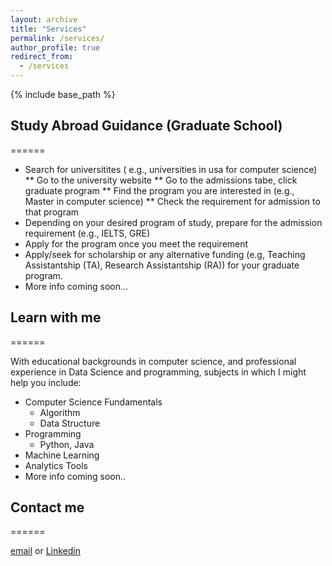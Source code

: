 ```yaml
---
layout: archive
title: "Services"
permalink: /services/
author_profile: true
redirect_from:
  - /services
---
```


{% include base_path %}

## Study Abroad Guidance (Graduate School)
======
 * Search for universitites ( e.g., universities in usa for computer science) 
    ** Go to the university website
    ** Go to the admissions tabe, click graduate program
    ** Find the program you are interested in (e.g., Master in computer science)
    ** Check the requirement for admission to that program
* Depending on your desired program of study, prepare for the admission requirement (e.g., IELTS, GRE)
* Apply for the program once you meet the requirement
* Apply/seek for scholarship or any alternative funding (e.g, Teaching Assistantship (TA), Research Assistantship (RA)) for your graduate program.
* More info coming soon...

## Learn with me
======

With educational backgrounds in computer science, and professional experience in Data Science and programming, subjects in which I might help you include:
* Computer Science Fundamentals
  * Algorithm
  * Data Structure
* Programming
  * Python, Java
* Machine Learning
* Analytics Tools
* More info coming soon..

## Contact me
======

[email](rsingh43@students.tntech.edu) or [Linkedin](https://www.linkedin.com/in/rinasingh7/)
